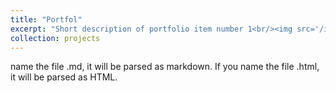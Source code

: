 ```yaml
---
title: "Portfol"
excerpt: "Short description of portfolio item number 1<br/><img src='/images/brain-tumor-dedection.png'>"
collection: projects
---
```


 name the file .md, it will be parsed as markdown. If you name the file .html, it will be parsed as HTML. 
